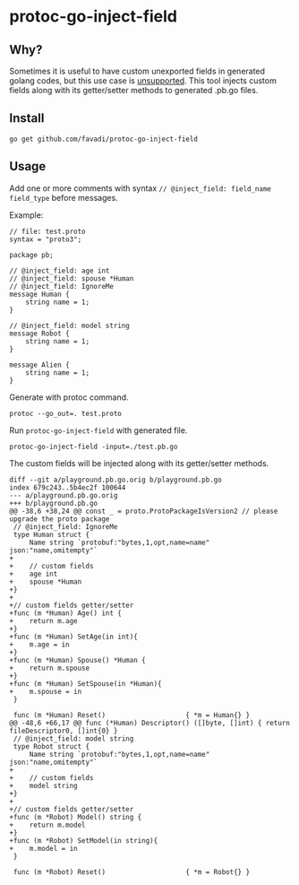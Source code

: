 # protoc-go-inject-field

## Why?

Sometimes it is useful to have custom unexported fields in generated golang codes, but this use case is 
[unsupported](https://github.com/golang/protobuf/issues/38). This tool injects custom fields along with its 
getter/setter methods to generated .pb.go files.  

## Install

`go get github.com/favadi/protoc-go-inject-field`

## Usage

Add one or more comments with syntax `// @inject_field: field_name field_type` before messages.

Example:

```
// file: test.proto
syntax = "proto3";

package pb;

// @inject_field: age int
// @inject_field: spouse *Human
// @inject_field: IgnoreMe
message Human {
    string name = 1;
}

// @inject_field: model string
message Robot {
    string name = 1;
}

message Alien {
    string name = 1;
}
```

Generate with protoc command.

```
protoc --go_out=. test.proto
```

Run `protoc-go-inject-field` with generated file.

```
protoc-go-inject-field -input=./test.pb.go
```

The custom fields will be injected along with its getter/setter methods.

```
diff --git a/playground.pb.go.orig b/playground.pb.go
index 679c243..5b4ec2f 100644
--- a/playground.pb.go.orig
+++ b/playground.pb.go
@@ -38,6 +38,24 @@ const _ = proto.ProtoPackageIsVersion2 // please upgrade the proto package
 // @inject_field: IgnoreMe
 type Human struct {
     Name string `protobuf:"bytes,1,opt,name=name" json:"name,omitempty"`
+
+    // custom fields
+    age int
+    spouse *Human
+}
+
+// custom fields getter/setter
+func (m *Human) Age() int {
+    return m.age
+}
+func (m *Human) SetAge(in int){
+    m.age = in
+}
+func (m *Human) Spouse() *Human {
+    return m.spouse
+}
+func (m *Human) SetSpouse(in *Human){
+    m.spouse = in
 }
 
 func (m *Human) Reset()                    { *m = Human{} }
@@ -48,6 +66,17 @@ func (*Human) Descriptor() ([]byte, []int) { return fileDescriptor0, []int{0} }
 // @inject_field: model string
 type Robot struct {
     Name string `protobuf:"bytes,1,opt,name=name" json:"name,omitempty"`
+
+    // custom fields
+    model string
+}
+
+// custom fields getter/setter
+func (m *Robot) Model() string {
+    return m.model
+}
+func (m *Robot) SetModel(in string){
+    m.model = in
 }
 
 func (m *Robot) Reset()                    { *m = Robot{} }
 ```
 
